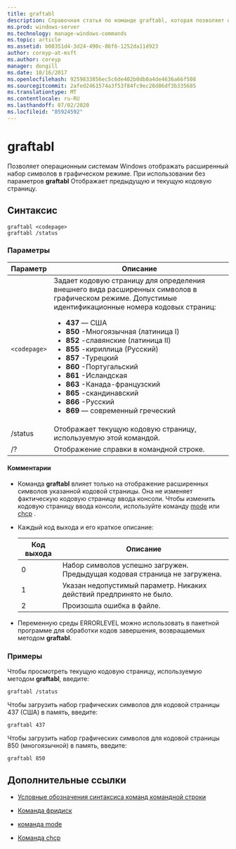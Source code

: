 ```yaml
---
title: graftabl
description: Справочная статья по команде graftabl, которая позволяет операционным системам Windows отображать расширенный набор символов в графическом режиме.
ms.prod: windows-server
ms.technology: manage-windows-commands
ms.topic: article
ms.assetid: b08351d4-3d24-490c-86f6-1252da11d923
author: coreyp-at-msft
ms.author: coreyp
manager: dongill
ms.date: 10/16/2017
ms.openlocfilehash: 9259833856ec5c6de402b0db0a4de4636a66f508
ms.sourcegitcommit: 2afed2461574a3f53f84fc9ec28d86df3b335685
ms.translationtype: MT
ms.contentlocale: ru-RU
ms.lasthandoff: 07/02/2020
ms.locfileid: "85924592"
---
```

# <a name="graftabl"></a>graftabl

Позволяет операционным системам Windows отображать расширенный набор символов в графическом режиме. При использовании без параметров **graftabl** Отображает предыдущую и текущую кодовую страницу.

## <a name="syntax"></a>Синтаксис

```
graftabl <codepage>
graftabl /status
```

### <a name="parameters"></a>Параметры

| Параметр | Описание |
| --------- | ----------- |
| `<codepage>` | Задает кодовую страницу для определения внешнего вида расширенных символов в графическом режиме. Допустимые идентификационные номера кодовых страниц:<ul><li>**437** — США</li><li>**850** -Многоязычная (латиница I)</li><li>**852** -славянские (латиница II)</li><li>**855** -кириллица (Русский)</li><li>**857** -Турецкий</li><li>**860** -Португальский</li><li>**861** -Исландская</li><li>**863** -Канада-французский</li><li>**865** -скандинавский</li><li>**866** -Русский</li><li>**869** — современный греческий</li></ul> |
| /status | Отображает текущую кодовую страницу, используемую этой командой. |
| /? | Отображение справки в командной строке. |

#### <a name="remarks"></a>Комментарии

- Команда **graftabl** влияет только на отображение расширенных символов указанной кодовой страницы. Она не изменяет фактическую кодовую страницу ввода консоли. Чтобы изменить кодовую страницу ввода консоли, используйте команду [mode](mode.md) или [chcp](chcp.md) .

- Каждый код выхода и его краткое описание:

    | Код выхода | Описание |
    | --------- | ----------- |
    | 0 | Набор символов успешно загружен. Предыдущая кодовая страница не загружена. |
    | 1 | Указан недопустимый параметр. Никаких действий предпринято не было. |
    | 2 | Произошла ошибка в файле. |

- Переменную среды ERRORLEVEL можно использовать в пакетной программе для обработки кодов завершения, возвращаемых методом **graftabl**.

### <a name="examples"></a>Примеры

Чтобы просмотреть текущую кодовую страницу, используемую методом **graftabl**, введите:

```
graftabl /status
```

Чтобы загрузить набор графических символов для кодовой страницы 437 (США) в память, введите:

```
graftabl 437
```

Чтобы загрузить набор графических символов для кодовой страницы 850 (многоязычной) в память, введите:

```
graftabl 850
```

## <a name="additional-references"></a>Дополнительные ссылки

- [Условные обозначения синтаксиса команд командной строки](command-line-syntax-key.md)

- [Команда фридиск](freedisk.md)

- [команда mode](mode.md)

- [Команда chcp](chcp.md)
